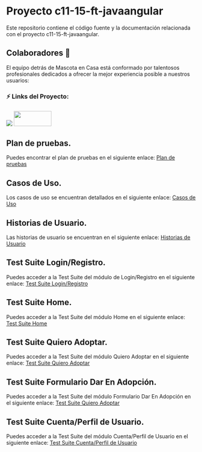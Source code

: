 # Proyecto c11-15-ft-javaangular

Este repositorio contiene el código fuente y la documentación relacionada con el proyecto c11-15-ft-javaangular.

## Colaboradores 👥

El equipo detrás de Mascota en Casa está conformado por talentosos profesionales dedicados a ofrecer la mejor experiencia posible a nuestros usuarios:

### ⚡ Links del Proyecto:

<h3><a href="https://www.figma.com/file/aYon5R5ryIkeNFeOVFIrqM/No-country---Wireframes?type=design&node-id=0-1&t=xnb1TCtnGFhKKKwX-0"> <img src="https://img.shields.io/badge/Figma-%23F24E1E.svg?style=for-the-badge&logo=Figma&logoColor=white"/></a> <a href="https://mascotasencasa-eb90d.web.app/"> <img src="https://firebase.google.com/static/downloads/brand-guidelines/PNG/logo-built_white.png?hl=es-419" width="100" height="40"/></a></h3>

## Plan de pruebas.

Puedes encontrar el plan de pruebas en el siguiente enlace: [Plan de pruebas](https://trello.com/c/HWnAGZn6)

## Casos de Uso.

Los casos de uso se encuentran detallados en el siguiente enlace: [Casos de Uso](https://trello.com/c/Ci2eg1QT)

## Historias de Usuario.

Las historias de usuario se encuentran en el siguiente enlace: [Historias de Usuario](https://trello.com/invite/b/B04JwEvj/ATTI74dc108de9c979c321a9b265d2ce1f66B8127A18/backlog-epicas-us)

## Test Suite Login/Registro.

Puedes acceder a la Test Suite del módulo de Login/Registro en el siguiente enlace: [Test Suite Login/Registro](https://docs.google.com/spreadsheets/d/1V1jqMZcYJA_WfuX9_ITyIbpBut6JPTQMerWE18X3kZc/edit?usp=sharing)

## Test Suite Home.

Puedes acceder a la Test Suite del módulo Home en el siguiente enlace: [Test Suite Home](https://docs.google.com/spreadsheets/d/1ee3JDqWKFGD5WKgVyPvxCRNn4ztMeYqDgzwMWtWO5s0/edit?usp=sharing)

## Test Suite Quiero Adoptar.

Puedes acceder a la Test Suite del módulo Quiero Adoptar en el siguiente enlace: [Test Suite Quiero Adoptar](https://docs.google.com/spreadsheets/d/1ZJgkZCVMgJbWbqYjKMESPdCf16N8m6La4inIdrk3FX4/edit?usp=sharing)

## Test Suite Formulario Dar En Adopción.
Puedes acceder a la Test Suite del módulo Formulario Dar En Adopción en el siguiente enlace: [Test Suite Quiero Adoptar](https://docs.google.com/spreadsheets/d/1_loxyrDfJswr2Uuk6YGzHmpGHVE3oeH2QMeJtJW9BC0/edit?usp=sharing)

## Test Suite Cuenta/Perfil de Usuario.
Puedes acceder a la Test Suite del módulo Cuenta/Perfil de Usuario en el siguiente enlace: [Test Suite Cuenta/Perfil de Usuario](https://docs.google.com/spreadsheets/d/1WbMYMdKxC2GHnHV7qeG6MHwbazyDvgS5LH8E88fLHBs/edit?usp=sharing)
